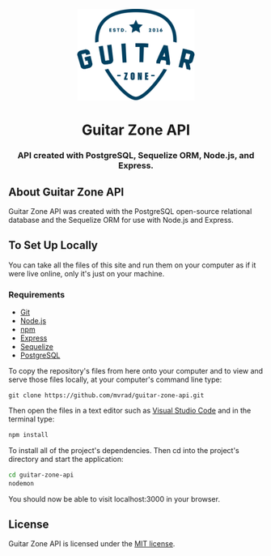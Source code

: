 <p align="center">
  <a href="https://guitarzoneapp.herokuapp.com">
    <img alt="Logo" src="public/img/logo.svg" height="180px" width="auto" />
  </a>
</p>
<div align="center">
  <h1>Guitar Zone API</h1>
  <h3>API created with PostgreSQL, Sequelize ORM, Node.js, and Express.</h3>
</div>

## About Guitar Zone API

Guitar Zone API was created with the PostgreSQL open-source relational database and the Sequelize ORM for use with Node.js and Express.

## To Set Up Locally
You can take all the files of this site and run them on your computer as if it were live online, only it's just on your machine.

### Requirements
* [Git](http://git-scm.com/)
* [Node.js](https://nodejs.org/en/)
* [npm](https://www.npmjs.com)
* [Express](https://expressjs.com)
* [Sequelize](https://sequelize.org)
* [PostgreSQL](https://www.postgresql.org)

To copy the repository's files from here onto your computer and to view and serve those files locally, at your computer's command line type:
```
git clone https://github.com/mvrad/guitar-zone-api.git
```
Then open the files in a text editor such as [Visual Studio Code](https://code.visualstudio.com/) and in the terminal type:
```bash
npm install
```
To install all of the project's dependencies. Then cd into the project's directory and start the application:
```bash
cd guitar-zone-api
nodemon
```
You should now be able to visit localhost:3000 in your browser.

## License
Guitar Zone API is licensed under the [MIT license](https://github.com/mvrad/guitar-zone-api/blob/master/LICENSE).